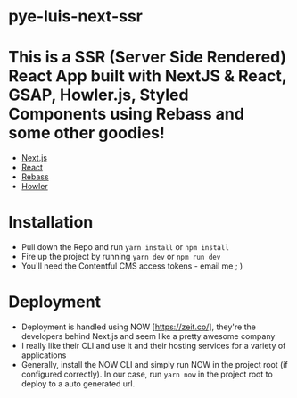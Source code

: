 # pye-luis-next-ssr

# This is a SSR (Server Side Rendered) React App built with NextJS & React, GSAP, Howler.js, Styled Components using Rebass and some other goodies!
  - [Next.js](https://nextjs.org/)
  - [React](https://reactjs.org/)
  - [Rebass](https://rebassjs.org/)
  - [Howler](https://howlerjs.com/)

# Installation
  - Pull down the Repo and run `yarn install` or `npm install`
  - Fire up the project by running `yarn dev` or `npm run dev`
  - You'll need the Contentful CMS access tokens - email me ; )
  
# Deployment 
  - Deployment is handled using NOW [https://zeit.co/], they're the developers behind Next.js and seem like a pretty awesome company
  - I really like their CLI and use it and their hosting services for a variety of applications
  - Generally, install the NOW CLI and simply run NOW in the project root (if configured correctly). In our case, run `yarn now` in the project root to deploy to a auto generated url.

